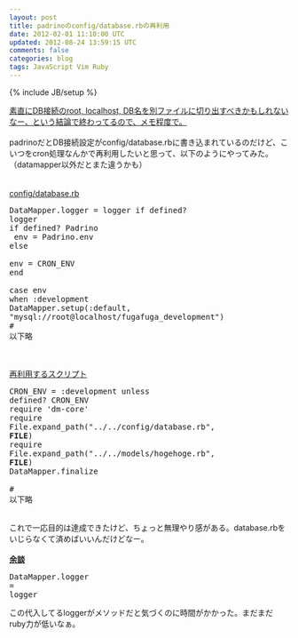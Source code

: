 ```yaml
---
layout: post
title: padrinoのconfig/database.rbの再利用
date: 2012-02-01 11:10:00 UTC
updated: 2012-08-24 13:59:15 UTC
comments: false
categories: blog
tags: JavaScript Vim Ruby
---
```

{% include JB/setup %}

<u>素直にDB接続のroot, localhost, DB名を別ファイルに切り出すべきかもしれないなー、という結論で終わってるので、メモ程度で。</u><br /><br />padrinoだとDB接続設定がconfig/database.rbに書き込まれているのだけど、こいつをcron処理なんかで再利用したいと思って、以下のようにやってみた。<br />（datamapper以外だとまた違うかも）<br /><u><br /></u><br /><u>config/database.rb </u><br /><pre class="brush:ruby">DataMapper.logger = logger if defined? logger<br />if defined? Padrino<br />  env = Padrino.env<br />else<br />  env = CRON_ENV<br />end<br /><br />case env<br />when :development DataMapper.setup(:default, "mysql://root@localhost/fugafuga_development")<br /># 以下略<br /></pre><u><br /></u><br /><u>再利用するスクリプト </u><br /><pre class="brush:ruby">CRON_ENV = :development unless defined? CRON_ENV<br />require 'dm-core'<br />require File.expand_path("../../config/database.rb", __FILE__)<br />require File.expand_path("../../models/hogehoge.rb", __FILE__)<br />DataMapper.finalize<br /><br /># 以下略<br /></pre><br />これで一応目的は達成できたけど、ちょっと無理やり感がある。database.rbをいじらなくて済めばいいんだけどなー。<br /><br /><b><u>余談</u></b><br /><pre class="brush:ruby">DataMapper.logger = logger</pre>この代入してるloggerがメソッドだと気づくのに時間がかかった。まだまだruby力が低いなぁ。